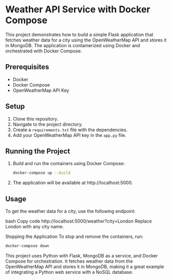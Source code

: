 # Weather API Service with Docker Compose

This project demonstrates how to build a simple Flask application that fetches weather data for a city using the OpenWeatherMap API and stores it in MongoDB. The application is containerized using Docker and orchestrated with Docker Compose.

## Prerequisites

- Docker
- Docker Compose
- OpenWeatherMap API Key

## Setup

1. Clone this repository.
2. Navigate to the project directory.
3. Create a `requirements.txt` file with the dependencies.
4. Add your OpenWeatherMap API key in the `app.py` file.

## Running the Project

1. Build and run the containers using Docker Compose:
   ```bash
   docker-compose up --build
   ```

2. The application will be available at http://localhost:5000.

## Usage
To get the weather data for a city, use the following endpoint:

bash
Copy code
http://localhost:5000/weather?city=London
Replace London with any city name.

Stopping the Application
To stop and remove the containers, run:

``` bash
docker-compose down
```

This project uses Python with Flask, MongoDB as a service, and Docker Compose for orchestration. It fetches weather data from the OpenWeatherMap API and stores it in MongoDB, making it a great example of integrating a Python web service with a NoSQL database.
